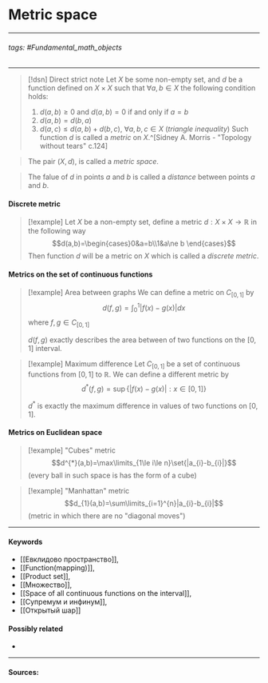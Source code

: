 # Metric space
***
###### tags: #Fundamental_math_objects  
***
>[!dsn] Direct strict note
>Let $X$ be some non-empty set, and $d$ be a function defined on $X\times X$ such that $\forall a,b\in X$ the following condition holds:
>1. $d(a,b)\ge0$ and $d(a,b)=0$ if and only if $a=b$
>2. $d(a,b)=d(b,a)$
>3. $d(a,c)\le d(a,b)+d(b,c)$, $\forall a,b,c\in X$ (*triangle inequality*)
>Such function $d$ is called a *metric* on $X$.^[Sidney A. Morris - "Topology without tears" c.124]

>The pair $(X,d)$, is called a *metric space*. 

>The falue of $d$ in points $a$ and $b$ is called a *distance* between points $a$ and $b$.
#### Discrete metric
>[!example] 
>Let $X$ be a non-empty set, define a metric $d:X\times X\to\mathbb{R}$ in the following way 
>$$d(a,b)=\begin{cases}0&a=b\\1&a\ne b \end{cases}$$
>Then function $d$ will be a metric on $X$ which is called a *discrete metric*.

#### Metrics on the set of continuous functions
>[!example] Area between graphs
>We can define a metric on $C_[0,1]$ by 
>$$d(f,g)=\int_{0}^{1}|f(x)-g(x)|dx$$ 
>where $f,g\in C_[0,1]$
>
>$d(f,g)$ exactly describes the area between of two functions on the $[0,1]$ interval.

>[!example] Maximum difference
>Let $C_[0,1]$ be a set of continuous functions from $[0,1]$ to $\mathbb{R}$. We can define a different metric by 
>$$d^{*}(f,g)=\sup\{|f(x)-g(x)|:x\in[0,1]\}$$
>
>$d^{*}$ is exactly the maximum difference in values of two functions on $[0,1]$.

#### Metrics on Euclidean space
>[!example] "Cubes" metric
>$$d^{*}(a,b)=\max\limits_{1\le i\le n}\set{|a_{i}-b_{i}|}$$ 
>(every ball in such space is has the form of a cube)

>[!example] "Manhattan" metric
>$$d_{1}(a,b)=\sum\limits_{i=1}^{n}|a_{i}-b_{i}|$$
>(metric in which there are no "diagonal moves")
***
#### Keywords
- [[Евклидово пространство]],
- [[Function(mapping)]],
- [[Product set]],
- [[Множество]],
- [[Space of all continuous functions on the interval]],
- [[Супремум и инфинум]],
- [[Открытый шар]]
#### Possibly related
- 
***
#### Sources:
